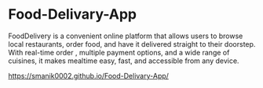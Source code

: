 # Food-Delivary-App
FoodDelivery is a convenient online platform that allows users to browse local restaurants, order food, and have it delivered straight to their doorstep. With real-time order , multiple payment options, and a wide range of cuisines, it makes mealtime easy, fast, and accessible from any device.

https://smanik0002.github.io/Food-Delivary-App/

